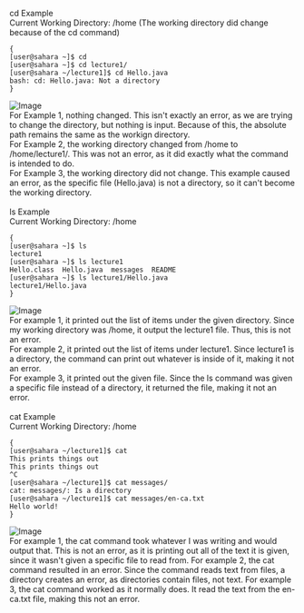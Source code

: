 cd Example\
Current Working Directory: /home 
(The working directory did change because of the cd command)
```
{
[user@sahara ~]$ cd
[user@sahara ~]$ cd lecture1/
[user@sahara ~/lecture1]$ cd Hello.java
bash: cd: Hello.java: Not a directory
}
```
![Image](https://i.imgur.com/d7HyF1s.png)\
For Example 1, nothing changed. This isn't exactly an error, as we are trying to change the directory, but nothing is input. Because of this, the absolute path remains the same as the workign directory.\
For Example 2, the working directory changed from /home to /home/lecture1/. This was not an error, as it did exactly what the command is intended to do.\
For Example 3, the working directory did not change. This example caused an error, as the specific file (Hello.java) is not a directory, so it can't become the working directory.\
\
ls Example\
Current Working Directory: /home
```
{
[user@sahara ~]$ ls
lecture1
[user@sahara ~]$ ls lecture1
Hello.class  Hello.java  messages  README
[user@sahara ~]$ ls lecture1/Hello.java
lecture1/Hello.java
}
```
![Image](https://i.imgur.com/9appgwb.png)\
For example 1, it printed out the list of items under the given directory. Since my working directory was /home, it output the lecture1 file. Thus, this is not an error.\
For example 2, it printed out the list of items under lecture1. Since lecture1 is a directory, the command can print out whatever is inside of it, making it not an error.\
For example 3, it printed out the given file. Since the ls command was given a specific file instead of a directory, it returned the file, making it not an error.\
\
cat Example\
Current Working Directory: /home
```
{                         
[user@sahara ~/lecture1]$ cat
This prints things out
This prints things out
^C 
[user@sahara ~/lecture1]$ cat messages/
cat: messages/: Is a directory
[user@sahara ~/lecture1]$ cat messages/en-ca.txt
Hello world!
}
```
![Image](https://i.imgur.com/mfLbFY3.png)\
For example 1, the cat command took whatever I was writing and would output that. This is not an error, as it is printing out all of the text it is given, since it wasn't given a specific file to read from.
For example 2, the cat command resulted in an error. Since the command reads text from files, a directory creates an error, as directories contain files, not text.
For example 3, the cat command worked as it normally does. It read the text from the en-ca.txt file, making this not an error.
